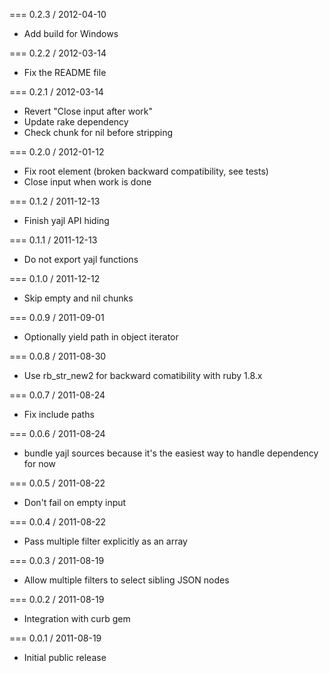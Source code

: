 === 0.2.3 / 2012-04-10

* Add build for Windows

=== 0.2.2 / 2012-03-14

* Fix the README file

=== 0.2.1 / 2012-03-14

* Revert "Close input after work"
* Update rake dependency
* Check chunk for nil before stripping

=== 0.2.0 / 2012-01-12

* Fix root element (broken backward compatibility, see tests)
* Close input when work is done

=== 0.1.2 / 2011-12-13

* Finish yajl API hiding

=== 0.1.1 / 2011-12-13

* Do not export yajl functions

=== 0.1.0 / 2011-12-12

* Skip empty and nil chunks

=== 0.0.9 / 2011-09-01

* Optionally yield path in object iterator

=== 0.0.8 / 2011-08-30

* Use rb_str_new2 for backward comatibility with ruby 1.8.x

=== 0.0.7 / 2011-08-24

* Fix include paths

=== 0.0.6 / 2011-08-24

* bundle yajl sources because it's the easiest way to handle dependency
  for now

=== 0.0.5 / 2011-08-22

* Don't fail on empty input

=== 0.0.4 / 2011-08-22

* Pass multiple filter explicitly as an array

=== 0.0.3 / 2011-08-19

* Allow multiple filters to select sibling JSON nodes

=== 0.0.2 / 2011-08-19

* Integration with curb gem

=== 0.0.1 / 2011-08-19

* Initial public release
